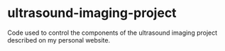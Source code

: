 # ultrasound-imaging-project
Code used to control the components of the ultrasound imaging project described on my personal website.
